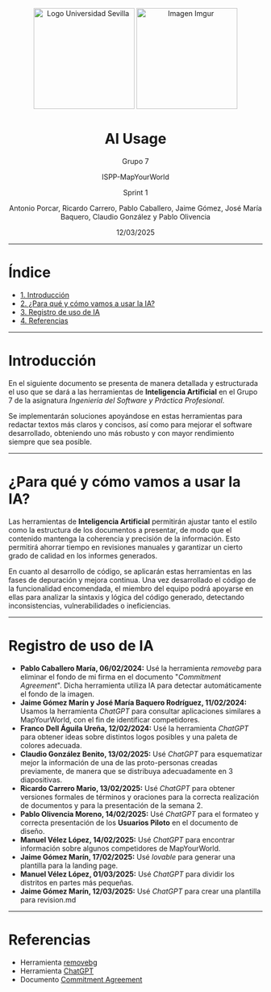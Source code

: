 <p align="center">
  <img src="https://www.ucm.es/al-acmes/file/logo-universidad-sevilla/?ver" alt="Logo Universidad Sevilla" width="200" height="200">
  <img src="https://i.imgur.com/vlzkG4H.png" alt="Imagen Imgur" width="auto" height="200">
</p>

<h1 align="center">AI Usage</h1>

<p align="center">
    Grupo 7
</p>
<p align="center">
    ISPP-MapYourWorld
</p>
<p align="center">
    Sprint 1
</p>
<p align="center">
    Antonio Porcar, Ricardo Carrero, Pablo Caballero, Jaime Gómez, José María Baquero, Claudio González y Pablo Olivencia
</p>
<p align="center">
    12/03/2025
</p>


---

# Índice

- [1. Introducción](#introducción)
- [2. ¿Para qué y cómo vamos a usar la IA?](#para-qu%C3%A9-y-c%C3%B3mo-vamos-a-usar-la-ia)
- [3. Registro de uso de IA](#registro-de-uso-de-ia)
- [4. Referencias](#referencias)

---

# Introducción

En el siguiente documento se presenta de manera detallada y estructurada el uso que se dará a las herramientas de **Inteligencia Artificial** en el Grupo 7 de la asignatura *Ingeniería del Software y Práctica Profesional*.

Se implementarán soluciones apoyándose en estas herramientas para redactar textos más claros y concisos, así como para mejorar el software desarrollado, obteniendo uno más robusto y con mayor rendimiento siempre que sea posible.

---

# ¿Para qué y cómo vamos a usar la IA?

Las herramientas de **Inteligencia Artificial** permitirán ajustar tanto el estilo como la estructura de los documentos a presentar, de modo que el contenido mantenga la coherencia y precisión de la información. Esto permitirá ahorrar tiempo en revisiones manuales y garantizar un cierto grado de calidad en los informes generados.

En cuanto al desarrollo de código, se aplicarán estas herramientas en las fases de depuración y mejora continua. Una vez desarrollado el código de la funcionalidad encomendada, el miembro del equipo podrá apoyarse en ellas para analizar la sintaxis y lógica del código generado, detectando inconsistencias, vulnerabilidades o ineficiencias.

---

# Registro de uso de IA

- **Pablo Caballero María, 06/02/2024:** Usé la herramienta *removebg* para eliminar el fondo de mi firma en el documento "*Commitment Agreement*". Dicha herramienta utiliza IA para detectar automáticamente el fondo de la imagen.
- **Jaime Gómez Marín y José María Baquero Rodríguez, 11/02/2024:** Usamos la herramienta *ChatGPT* para consultar aplicaciones similares a MapYourWorld, con el fin de identificar competidores.
- **Franco Dell Águila Ureña, 12/02/2024:** Usé la herramienta *ChatGPT* para obtener ideas sobre distintos logos posibles y una paleta de colores adecuada.
- **Claudio González Benito, 13/02/2025:** Usé *ChatGPT* para esquematizar mejor la información de una de las proto-personas creadas previamente, de manera que se distribuya adecuadamente en 3 diapositivas.
- **Ricardo Carrero Mario, 13/02/2025:** Usé *ChatGPT* para obtener versiones formales de términos y oraciones para la correcta realización de documentos y para la presentación de la semana 2.
- **Pablo Olivencia Moreno, 14/02/2025:** Usé *ChatGPT* para el formateo y correcta presentación de los **Usuarios Piloto** en el documento de diseño.
- **Manuel Vélez López, 14/02/2025:** Usé *ChatGPT* para encontrar información sobre algunos competidores de MapYourWorld.
- **Jaime Gómez Marín, 17/02/2025:** Usé *lovable* para generar una plantilla para la landing page.
- **Manuel Vélez López, 01/03/2025:** Usé *ChatGPT* para dividir los distritos en partes más pequeñas.
- **Jaime Gómez Marín, 12/03/2025:** Usé *ChatGPT* para crear una plantilla para revision.md

---

# Referencias

- Herramienta [removebg](https://www.remove.bg/es)
- Herramienta [ChatGPT](https://chatgpt.com/)
- Documento [Commitment Agreement](https://uses0.sharepoint.com/:w:/s/Grupo7ISPP/EUFGat98vcJCnMvGZ59XVxMBkPwpRwgfIKd-jkLpSDAshg?e=qFeslr)
